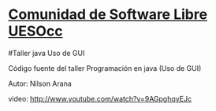 [Comunidad de Software Libre UESOcc](https://www.facebook.com/groups/csluesfmocc)
=================================================================================

#Taller java Uso de GUI 


Código fuente del taller Programación en java (Uso de GUI)

Autor: Nilson Arana

video: http://www.youtube.com/watch?v=9AGpghqvEJc

